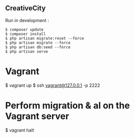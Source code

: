 ## CreativeCity

Run in development :

    $ composer update
    $ composer install
    $ php artisan migrate:reset --force
    $ php artisan migrate --force
    $ php artisan db:seed --force
    $ php artisan serve


# Vagrant

  $ vagrant up
  $ ssh vagrant@127.0.0.1 -p 2222
  # Perform migration & al on the Vagrant server
  $ vagrant halt
